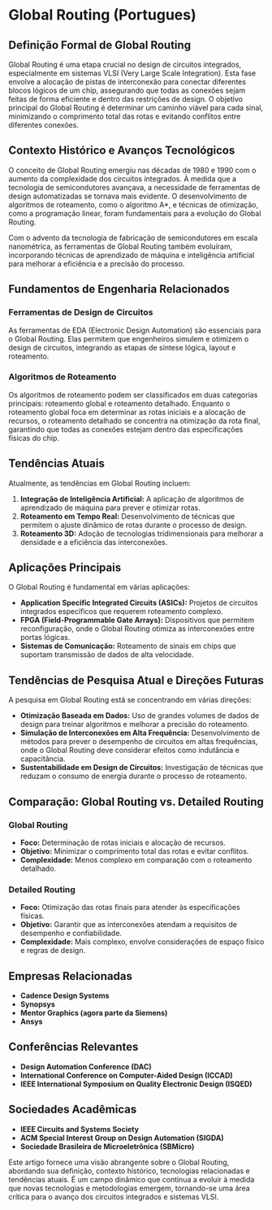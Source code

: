# Global Routing (Portugues)

## Definição Formal de Global Routing

Global Routing é uma etapa crucial no design de circuitos integrados, especialmente em sistemas VLSI (Very Large Scale Integration). Esta fase envolve a alocação de pistas de interconexão para conectar diferentes blocos lógicos de um chip, assegurando que todas as conexões sejam feitas de forma eficiente e dentro das restrições de design. O objetivo principal do Global Routing é determinar um caminho viável para cada sinal, minimizando o comprimento total das rotas e evitando conflitos entre diferentes conexões.

## Contexto Histórico e Avanços Tecnológicos

O conceito de Global Routing emergiu nas décadas de 1980 e 1990 com o aumento da complexidade dos circuitos integrados. À medida que a tecnologia de semicondutores avançava, a necessidade de ferramentas de design automatizadas se tornava mais evidente. O desenvolvimento de algoritmos de roteamento, como o algoritmo A*, e técnicas de otimização, como a programação linear, foram fundamentais para a evolução do Global Routing.

Com o advento da tecnologia de fabricação de semicondutores em escala nanométrica, as ferramentas de Global Routing também evoluíram, incorporando técnicas de aprendizado de máquina e inteligência artificial para melhorar a eficiência e a precisão do processo.

## Fundamentos de Engenharia Relacionados

### Ferramentas de Design de Circuitos

As ferramentas de EDA (Electronic Design Automation) são essenciais para o Global Routing. Elas permitem que engenheiros simulem e otimizem o design de circuitos, integrando as etapas de síntese lógica, layout e roteamento.

### Algoritmos de Roteamento

Os algoritmos de roteamento podem ser classificados em duas categorias principais: roteamento global e roteamento detalhado. Enquanto o roteamento global foca em determinar as rotas iniciais e a alocação de recursos, o roteamento detalhado se concentra na otimização da rota final, garantindo que todas as conexões estejam dentro das especificações físicas do chip.

## Tendências Atuais

Atualmente, as tendências em Global Routing incluem:

1. **Integração de Inteligência Artificial:** A aplicação de algoritmos de aprendizado de máquina para prever e otimizar rotas.
2. **Roteamento em Tempo Real:** Desenvolvimento de técnicas que permitem o ajuste dinâmico de rotas durante o processo de design.
3. **Roteamento 3D:** Adoção de tecnologias tridimensionais para melhorar a densidade e a eficiência das interconexões.

## Aplicações Principais

O Global Routing é fundamental em várias aplicações:

- **Application Specific Integrated Circuits (ASICs):** Projetos de circuitos integrados específicos que requerem roteamento complexo.
- **FPGA (Field-Programmable Gate Arrays):** Dispositivos que permitem reconfiguração, onde o Global Routing otimiza as interconexões entre portas lógicas.
- **Sistemas de Comunicação:** Roteamento de sinais em chips que suportam transmissão de dados de alta velocidade.

## Tendências de Pesquisa Atual e Direções Futuras

A pesquisa em Global Routing está se concentrando em várias direções:

- **Otimização Baseada em Dados:** Uso de grandes volumes de dados de design para treinar algoritmos e melhorar a precisão do roteamento.
- **Simulação de Interconexões em Alta Frequência:** Desenvolvimento de métodos para prever o desempenho de circuitos em altas frequências, onde o Global Routing deve considerar efeitos como indutância e capacitância.
- **Sustentabilidade em Design de Circuitos:** Investigação de técnicas que reduzam o consumo de energia durante o processo de roteamento.

## Comparação: Global Routing vs. Detailed Routing

### Global Routing

- **Foco:** Determinação de rotas iniciais e alocação de recursos.
- **Objetivo:** Minimizar o comprimento total das rotas e evitar conflitos.
- **Complexidade:** Menos complexo em comparação com o roteamento detalhado.

### Detailed Routing

- **Foco:** Otimização das rotas finais para atender às especificações físicas.
- **Objetivo:** Garantir que as interconexões atendam a requisitos de desempenho e confiabilidade.
- **Complexidade:** Mais complexo, envolve considerações de espaço físico e regras de design.

## Empresas Relacionadas

- **Cadence Design Systems**
- **Synopsys**
- **Mentor Graphics (agora parte da Siemens)**
- **Ansys**

## Conferências Relevantes

- **Design Automation Conference (DAC)**
- **International Conference on Computer-Aided Design (ICCAD)**
- **IEEE International Symposium on Quality Electronic Design (ISQED)**

## Sociedades Acadêmicas

- **IEEE Circuits and Systems Society**
- **ACM Special Interest Group on Design Automation (SIGDA)**
- **Sociedade Brasileira de Microeletrônica (SBMicro)**

Este artigo fornece uma visão abrangente sobre o Global Routing, abordando sua definição, contexto histórico, tecnologias relacionadas e tendências atuais. É um campo dinâmico que continua a evoluir à medida que novas tecnologias e metodologias emergem, tornando-se uma área crítica para o avanço dos circuitos integrados e sistemas VLSI.